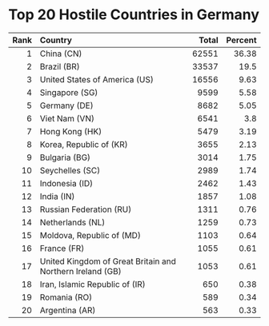 # Top 20 Hostile Countries in Germany

| Rank | Country | Total | Percent |
| ---: | :------ | ----: | ------: |
| 1 | China (CN) | 62551 | 36.38 |
| 2 | Brazil (BR) | 33537 | 19.5 |
| 3 | United States of America (US) | 16556 | 9.63 |
| 4 | Singapore (SG) | 9599 | 5.58 |
| 5 | Germany (DE) | 8682 | 5.05 |
| 6 | Viet Nam (VN) | 6541 | 3.8 |
| 7 | Hong Kong (HK) | 5479 | 3.19 |
| 8 | Korea, Republic of (KR) | 3655 | 2.13 |
| 9 | Bulgaria (BG) | 3014 | 1.75 |
| 10 | Seychelles (SC) | 2989 | 1.74 |
| 11 | Indonesia (ID) | 2462 | 1.43 |
| 12 | India (IN) | 1857 | 1.08 |
| 13 | Russian Federation (RU) | 1311 | 0.76 |
| 14 | Netherlands (NL) | 1259 | 0.73 |
| 15 | Moldova, Republic of (MD) | 1103 | 0.64 |
| 16 | France (FR) | 1055 | 0.61 |
| 17 | United Kingdom of Great Britain and Northern Ireland (GB) | 1053 | 0.61 |
| 18 | Iran, Islamic Republic of (IR) | 650 | 0.38 |
| 19 | Romania (RO) | 589 | 0.34 |
| 20 | Argentina (AR) | 563 | 0.33 |
